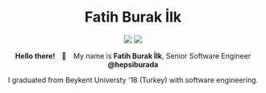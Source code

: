 <h1 align="center">Fatih Burak İlk</h1>
<p align="center">
    <a href="https://www.linkedin.com/in/fburakilk" target="_blank"><img src="https://img.shields.io/badge/-LinkedIn-blue?style=flat-square&logo=Linkedin&logoColor=white"/></a>
    <a href="mailto:f.burakilk@gmail.com" target="_blank"><img src="https://img.shields.io/badge/-Gmail-c14438?style=flat-square&logo=Gmail&logoColor=white"/></a>
</p>
<p align="center"><strong>Hello there! <span style="margin:0 10px;">👋</span></strong> My name is <strong>Fatih Burak İlk</strong>, Senior Software Engineer <strong>@hepsiburada </strong></p>
<p align="center">I graduated from Beykent Universty '18 (Turkey) with software engineering.</p>
